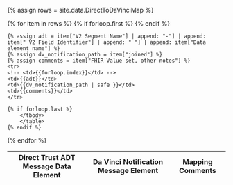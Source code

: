 <!-- This liquid script creates the Direct ADT notifications mapping table. The source table for it is the file input/data/DirectToDaVinciMap.csv
-->

{% assign rows = site.data.DirectToDaVinciMap %}

<table class="grid" markdown="1">
{% for item in rows %}
    {% if forloop.first %}
        <thead>
        <tr>
        <!-- <th>Row #</th> -->
        <th>Direct Trust ADT Message Data Element</th>
        <th>Da Vinci Notification Message Element</th>
        <th>Mapping Comments</th>
        </tr>
        </thead>
        <tbody>
    {% endif %}

    {% assign adt = item["V2 Segment Name"] | append: "-"] | append: item[" V2 Field Identifier"] | append: " "] | append: item["Data element name"] %} 
    {% assign dv_notification_path = item["joined"] %}
    {% assign comments = item["FHIR Value set, other notes"] %}
    <tr>
    <!-- <td>{{forloop.index}}</td> -->
    <td>{{adt}}</td>
    <td>{{dv_notification_path | safe }}</td>
    <td>{{comments}}</td>
    </tr>
    
    {% if forloop.last %}
        </tbody>
        </table>
    {% endif %}
{% endfor %}


